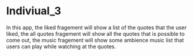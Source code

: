 # Indiviual_3
In this app, the liked fragement will show a list of the quotes that the user liked, the all quotes fragement will show all 
the quotes that is possible to come out, the music fragement will show some ambience music list that users can play while 
watching at the quotes. 
